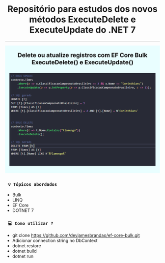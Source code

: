 <h1 align="center"><strong>Repositório para estudos dos novos métodos ExecuteDelete e ExecuteUpdate do .NET 7</strong></h1>

<hr/>

<p align="center">
    <img src="/Img/bulk.png" alt="Imagem de exemplos" title="Imagem de exemplos">
</p> 

### ` 💡 Tópicos abordados`
* Bulk
* LINQ
* EF Core
* DOTNET 7

### ` 💻 Como utilizar ?`
* git clone https://github.com/devjamesbrandao/ef-core-bulk.git
* Adicionar connection string no DbContext
* dotnet restore
* dotnet build
* dotnet run
